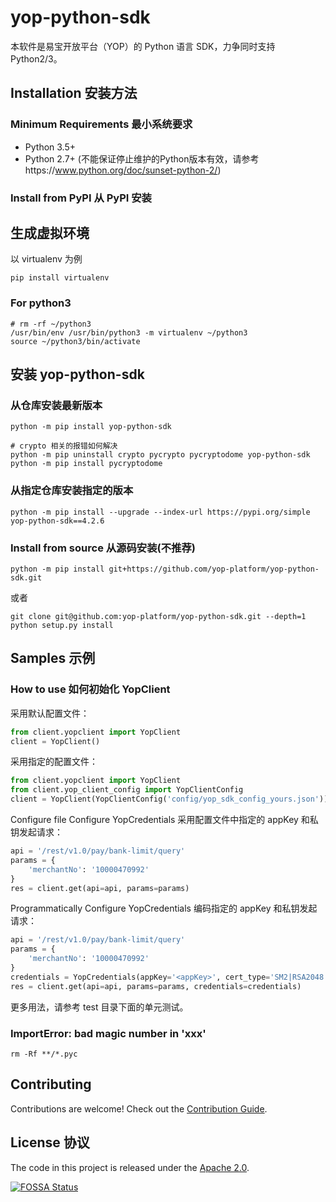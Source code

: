 # yop-python-sdk

本软件是易宝开放平台（YOP）的 Python 语言 SDK，力争同时支持 Python2/3。

## Installation 安装方法

### Minimum Requirements 最小系统要求

- Python 3.5+
- Python 2.7+ (不能保证停止维护的Python版本有效，请参考https://www.python.org/doc/sunset-python-2/)

### Install from PyPI 从 PyPI 安装

## 生成虚拟环境

以 virtualenv 为例

```shell
pip install virtualenv
```

### For python3

```shell
# rm -rf ~/python3
/usr/bin/env /usr/bin/python3 -m virtualenv ~/python3
source ~/python3/bin/activate
```

## 安装 yop-python-sdk

### 从仓库安装最新版本

```shell
python -m pip install yop-python-sdk

# crypto 相关的报错如何解决
python -m pip uninstall crypto pycrypto pycryptodome yop-python-sdk
python -m pip install pycryptodome
```

### 从指定仓库安装指定的版本

```shell
python -m pip install --upgrade --index-url https://pypi.org/simple yop-python-sdk==4.2.6
```

### Install from source 从源码安装(不推荐)

```shell
python -m pip install git+https://github.com/yop-platform/yop-python-sdk.git
```

或者

```shell
git clone git@github.com:yop-platform/yop-python-sdk.git --depth=1
python setup.py install
```

## Samples 示例

### How to use 如何初始化 YopClient

采用默认配置文件：

```python
from client.yopclient import YopClient
client = YopClient()
```

采用指定的配置文件：

```python
from client.yopclient import YopClient
from client.yop_client_config import YopClientConfig
client = YopClient(YopClientConfig('config/yop_sdk_config_yours.json'))
```

Configure file Configure YopCredentials 采用配置文件中指定的 appKey 和私钥发起请求：

```python
api = '/rest/v1.0/pay/bank-limit/query'
params = {
    'merchantNo': '10000470992'
}
res = client.get(api=api, params=params)
```

Programmatically Configure YopCredentials 编码指定的 appKey 和私钥发起请求：

```python
api = '/rest/v1.0/pay/bank-limit/query'
params = {
    'merchantNo': '10000470992'
}
credentials = YopCredentials(appKey='<appKey>', cert_type='SM2|RSA2048', priKey='<私钥>')
res = client.get(api=api, params=params, credentials=credentials)
```

更多用法，请参考 test 目录下面的单元测试。

### ImportError: bad magic number in 'xxx'

```shell
rm -Rf **/*.pyc
```

## Contributing

Contributions are welcome! Check out the [Contribution Guide](CONTRIBUTING.md).

## License 协议

The code in this project is released under the [Apache 2.0](LICENSE).

[![FOSSA Status](https://app.fossa.com/api/projects/git%2Bgithub.com%2Fyop-platform%2Fyop-python-sdk.svg?type=large)](https://app.fossa.com/projects/git%2Bgithub.com%2Fyop-platform%2Fyop-python-sdk?ref=badge_large)
